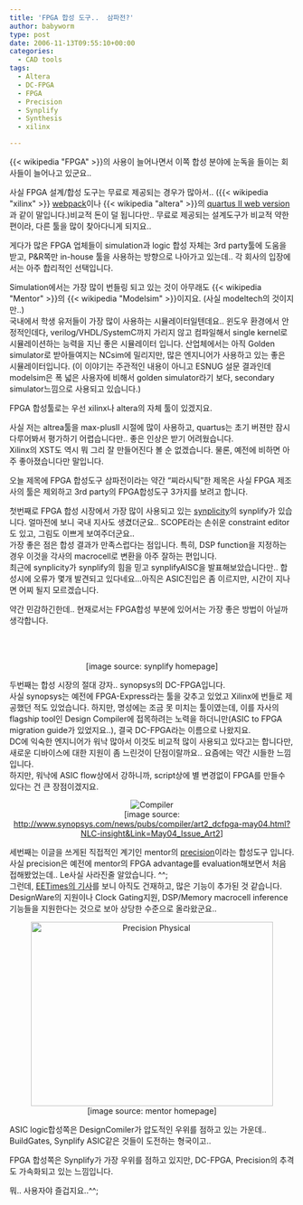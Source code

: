 ```yaml
---
title: 'FPGA 합성 도구..  삼파전?'
author: babyworm
type: post
date: 2006-11-13T09:55:10+00:00
categories:
  - CAD tools
tags:
  - Altera
  - DC-FPGA
  - FPGA
  - Precision
  - Synplify
  - Synthesis
  - xilinx

---
```

{{< wikipedia "FPGA" >}}의 사용이 늘어나면서 이쪽 합성 분야에 눈독을 들이는 회사들이 늘어나고 있군요..

사실 FPGA 설계/합성 도구는 무료로 제공되는 경우가 많아서.. ({{< wikipedia "xilinx" >}} <A href="http://www.xilinx.com/ise/logic\_design\_prod/webpack.htm" target=_blank>webpack</A>이나 {{< wikipedia "altera" >}}의 <A href="https://www.altera.com/support/software/download/altera\_design/quartus\_we/dnl-quartus\_we.jsp" target=\_blank>quartus II web version</A>과 같이 말입니다.)비교적 돈이 덜 됩니다만.. 무료로 제공되는 설계도구가 비교적 약한 편이라, 다른 툴을 많이 찾아다니게 되지요..

게다가 많은 FPGA 업체들이 simulation과 logic 합성 자체는 3rd party툴에 도움을 받고, P&R쪽만 in-house 툴을 사용하는 방향으로 나아가고 있는데.. 각 회사의 입장에서는 아주 합리적인 선택입니다. 

Simulation에서는 가장 많이 번들링 되고 있는 것이 아무래도 {{< wikipedia "Mentor" >}}의 {{< wikipedia "Modelsim" >}}이지요. (사실 modeltech의 것이지만..)<br>
국내에서 학생 유저들이 가장 많이 사용하는 시뮬레이터일텐데요.. 윈도우 환경에서 안정적인데다, verilog/VHDL/SystemC까지 가리지 않고 컴파일해서 single kernel로 시뮬레이션하는 능력을 지닌 좋은 시뮬레이터 입니다. 산업체에서는 아직 Golden simulator로 받아들여지는 NCsim에 밀리지만, 많은 엔지니어가 사용하고 있는 좋은 시뮬레이터입니다. (이 이야기는 주관적인 내용이 아니고 ESNUG 설문 결과인데 modelsim은 폭 넓은 사용자에 비해서 golden simulator라기 보다, secondary simulator느낌으로 사용되고 있습니다.)

FPGA 합성툴로는 우선 xilinx나 altera의 자체 툴이 있겠지요.

사실 저는 altrea툴을 max-plusII 시절에 많이 사용하고, quartus는 초기 버젼만 잠시 다루어봐서 평가하기 어렵습니다만.. 좋은 인상은 받기 어려웠습니다.<br>
Xilinx의 XST도 역시 뭐 그리 잘 만들어진다 볼 순 없겠습니다. 물론, 예전에 비하면 아주 좋아졌습니다만 말입니다.

오늘 제목에 FPGA 합성도구 삼파전이라는 약간 “찌라시틱”한 제목은 사실 FPGA 제조사의 툴은 제외하고 3rd party의 FPGA합성도구 3가지를 보려고 합니다. 

첫번째로 FPGA 합성 시장에서 가장 많이 사용되고 있는 <A href="http://www.synplicity.com/" target=_blank>synplicity</A>의 synplify가 있습니다. 얼마전에 보니 국내 지사도 생겼더군요.. SCOPE라는 손쉬운 constraint editor도 있고, 그림도 이쁘게 보여주더군요..<br>
가장 좋은 점은 합성 결과가 만족스럽다는 점입니다. 특히, DSP function을 지정하는 경우 이것을 각사의 macrocell로 변환을 아주 잘하는 편입니다.<br>
최근에 synplicity가 synplify의 힘을 믿고 synplifyAISC을 발표해보았습니다만.. 합성시에 오류가 몇개 발견되고 있다네요…아직은 ASIC진입은 좀 이르지만, 시간이 지나면 어찌 될지 모르겠습니다. 

약간 민감하긴한데.. 현재로서는 FPGA합성 부분에 있어서는 가장 좋은 방법이 아닐까 생각합니다. 

<TABLE cellSpacing=0 cellPadding=2 width=400 align=center border=0><br>
  
</TABLE>

<DIV style="TEXT-ALIGN: center">
  [image source: synplify homepage]
</DIV>

두번째는 합성 시장의 절대 강자.. synopsys의 DC-FPGA입니다.<br>
사실 synopsys는 예전에 FPGA-Express라는 툴을 갖추고 있었고 Xilinx에 번들로 제공했던 적도 있었습니다. 하지만, 명성에는 조금 못 미치는 툴이였는데, 이를 자사의 flagship tool인 Design Compiler에 접목하려는 노력을 하더니만(ASIC to FPGA migration guide가 있었지요..), 결국 DC-FPGA라는 이름으로 나왔지요.<br>
DC에 익숙한 엔지니어가 워낙 많아서 이것도 비교적 많이 사용되고 있다고는 합니다만, 새로운 디바이스에 대한 지원이 좀 느린것이 단점이랄까요.. 요즘에는 약간 시들한 느낌입니다.<br>
하지만, 워낙에 ASIC flow상에서 강하니까, script상에 별 변경없이 FPGA를 만들수 있다는 건 큰 장점이겠지요.<br>

<DIV style="TEXT-ALIGN: center">
  <IMG alt=Compiler hspace=0 src="https://i0.wp.com/www.synopsys.com/news/pubs/compiler/images/art3_dcfpga-fig1.jpg?w=625" border=0 data-recalc-dims="1"><br />[image source: <A href="http://www.synopsys.com/news/pubs/compiler/art2_dcfpga-may04.html?NLC-insight&Link=May04_Issue_Art2">http://www.synopsys.com/news/pubs/compiler/art2_dcfpga-may04.html?NLC-insight&Link=May04_Issue_Art2</A>]
</DIV>

세번째는 이글을 쓰게된 직접적인 계기인 mentor의 <A href="http://www.mentor.com/products/fpga\_pld/synthesis/" target=\_blank>precision</A>이라는 합성도구 입니다.<br>
사실 precision은 예전에 mentor의 FPGA advantage를 evaluation해보면서 처음 접해봤었는데.. Le사실 사라진줄 알았습니다. ^^;<br>
그런데, <A href="http://www.edadesignline.com/193700445?cid=RSSfeed\_EDAdesignline\_edadlALL" target=_blank>EETimes의 기사</A>를 보니 아직도 건재하고, 많은 기능이 추가된 것 같습니다. DesignWare의 지원이나 Clock Gating지원, DSP/Memory macrocell inference기능들을 지원한다는 것으로 보아 상당한 수준으로 올라왔군요..

<DIV style="TEXT-ALIGN: center">
  <IMG id=||CPIMAGE:626305| height=326 alt="Precision Physical" hspace=0 src="https://i0.wp.com/www.mentor.com/products/fpga_pld/synthesis/precision_synthesis/images/physical_image1.jpg?resize=428%2C326" width=428 border=0 data-recalc-dims="1"><br />[image source: mentor homepage]
</DIV>

ASIC logic합성쪽은 DesignComiler가 압도적인 우위를 점하고 있는 가운데.. BuildGates, Synplify ASIC같은 것들이 도전하는 형국이고..

FPGA 합성쪽은 Synplify가 가장 우위를 점하고 있지만, DC-FPGA, Precision의 추격도 가속화되고 있는 느낌입니다. 

뭐.. 사용자야 즐겁지요..^^;
